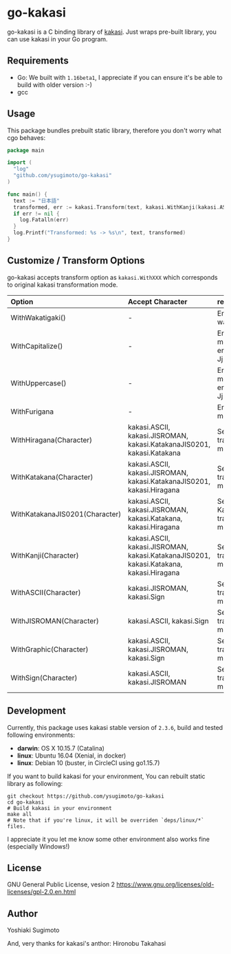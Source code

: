 # go-kakasi

go-kakasi is a C binding library of [kakasi](http://kakasi.namazu.org/index.html.ja).
Just wraps pre-built library, you can use kakasi in your Go program.

## Requirements

- Go: We built with `1.16beta1`, I appreciate if you can ensure it's be able to build with older version :-)
- gcc

## Usage

This package bundles prebuilt static library, therefore you don't worry what cgo behaves:

```Go
package main

import (
  "log"
  "github.com/ysugimoto/go-kakasi"
)

func main() {
  text := "日本語"
  transformed, err := kakasi.Transform(text, kakasi.WithKanji(kakasi.ASCII))
  if err != nil {
    log.Fatalln(err)
  }
  log.Printf("Transformed: %s -> %s\n", text, transformed)
}
```

## Customize / Transform Options

go-kakasi accepts transform option as `kakasi.WithXXX` which corresponds to original kakasi transformation mode.

| Option                         | Accept Character                                                                        | remarks                                                 |
| :----------------------------- | :-------------------------------------------------------------------------------------- | :------------------------------------------------------ |
| WithWakatigaki()               | -                                                                                       | Enable wakatigaki mode                                  |
| WithCapitalize()               | -                                                                                       | Enable Capitalize mode, only enables -Ja or -Jj option) |
| WithUppercase()                | -                                                                                       | Enable Upcase mode, only enables -Ja or -Jj option)     |
| WithFurigana                   | -                                                                                       | Enable Furigana mode.                                   |
| WithHiragana(Character)        | kakasi.ASCII, kakasi.JISROMAN, kakasi.KatakanaJIS0201, kakasi.Katakana                  | Set Hiragana transformation mode.                       |
| WithKatakana(Character)        | kakasi.ASCII, kakasi.JISROMAN, kakasi.KatakanaJIS0201, kakasi.Hiragana                  | Set Katakana transformation mode.                       |
| WithKatakanaJIS0201(Character) | kakasi.ASCII, kakasi.JISROMAN, kakasi.Katakana, kakasi.Hiragana                         | Set KatakanaJIS0201 transformation mode.                |
| WithKanji(Character)           | kakasi.ASCII, kakasi.JISROMAN, kakasi.KatakanaJIS0201, kakasi.Katakana, kakasi.Hiragana | Set Kanji transformation mode.                          |
| WithASCII(Character)           | kakasi.JISROMAN, kakasi.Sign                                                            | Set ASCII transformation mode.                          |
| WithJISROMAN(Character)        | kakasi.ASCII, kakasi.Sign                                                               | Set JISROMAN transformation mode.                       |
| WithGraphic(Character)         | kakasi.ASCII, kakasi.JISROMAN, kakasi.Sign                                              | Set Graphic transformation mode.                        |
| WithSign(Character)            | kakasi.ASCII, kakasi.JISROMAN                                                           | Set Sign transformation mode.                           |

## Development

Currently, this package uses kakasi stable version of `2.3.6`, build and tested following environments:

- **darwin**: OS X 10.15.7 (Catalina)
- **linux**: Ubuntu 16.04 (Xenial, in docker)
- **linux**: Debian 10 (buster, in CircleCI using go1.15.7)

If you want to build kakasi for your environment, You can rebuilt static library as following:

```shell
git checkout https://github.com/ysugimoto/go-kakasi
cd go-kakasi
# Build kakasi in your environment
make all
# Note that if you're linux, it will be overriden `deps/linux/*` files.
```

I appreciate it you let me know some other environment also works fine (especially Windows!)

## License

GNU General Public License, vesion 2
https://www.gnu.org/licenses/old-licenses/gpl-2.0.en.html

## Author

Yoshiaki Sugimoto

And, very thanks for kakasi's anthor: Hironobu Takahasi
